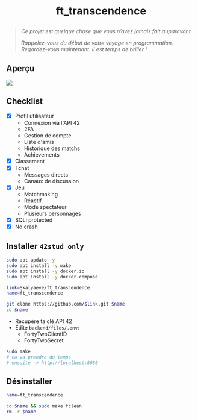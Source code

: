 # <p align="center">ft_transcendence</p>
> *Ce projet est quelque chose que vous n’avez jamais fait auparavant.*
>
> *Rappelez-vous du début de votre voyage en programmation. Regardez-vous maintenant. Il est temps de briller !*

## Aperçu
![](https://media.githubusercontent.com/media/Skalyaeve/images-2/main/tsd.gif)

## Checklist
- [x] Profil utilisateur
   * Connexion via l'API 42
   * 2FA
   * Gestion de compte
   * Liste d'amis
   * Historique des matchs
   * Achievements
- [x] Classement
- [x] Tchat
   * Messages directs
   * Canaux de discussion
- [x] Jeu
   * Matchmaking
   * Réactif
   * Mode spectateur
   * Plusieurs personnages
- [x] SQLi protected
- [x] No crash

## Installer `42stud only`
```bash
sudo apt update -y
sudo apt install -y make
sudo apt install -y docker.io
sudo apt install -y docker-compose
```
```bash
link=Skalyaeve/ft_transcendence
name=ft_transcendence

git clone https://github.com/$link.git $name
cd $name
```
- Recupère ta clé API 42
- Édite `backend/files/.env`:
    * FortyTwoClientID
    * FortyTwoSecret
```bash
sudo make
# ca va prendre du temps
# ensuite -> http://localhost:8080
```

## Désinstaller
```bash
name=ft_transcendence

cd $name && sudo make fclean
rm -r $name
```
